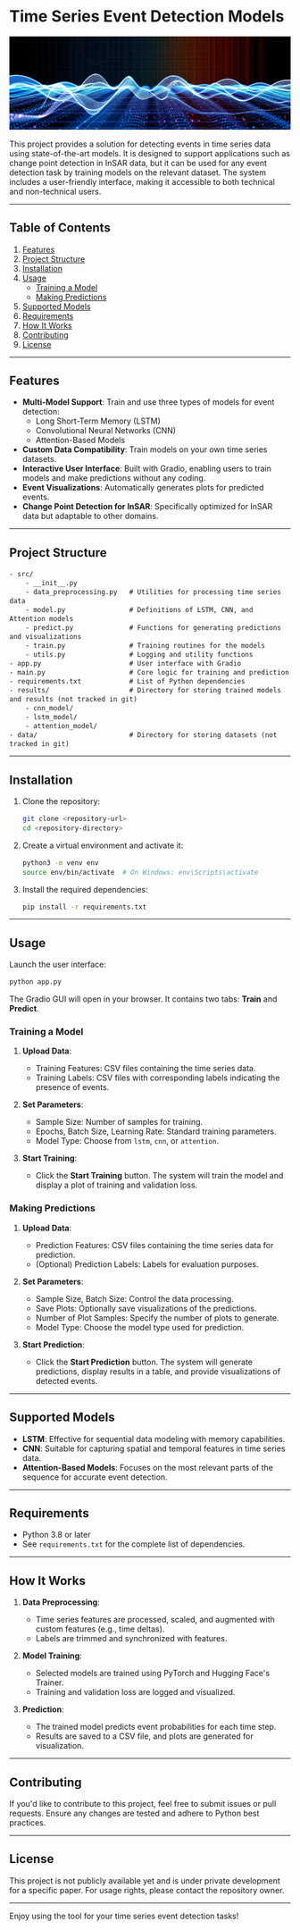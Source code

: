 # Time Series Event Detection Models


![Time Series Event Detection](banner.jpg)

This project provides a solution for detecting events in time series data using state-of-the-art models. It is designed to support applications such as change point detection in InSAR data, but it can be used for any event detection task by training models on the relevant dataset. The system includes a user-friendly interface, making it accessible to both technical and non-technical users.

---

## Table of Contents
1. [Features](#features)
2. [Project Structure](#project-structure)
3. [Installation](#installation)
4. [Usage](#usage)
    - [Training a Model](#training-a-model)
    - [Making Predictions](#making-predictions)
5. [Supported Models](#supported-models)
6. [Requirements](#requirements)
7. [How It Works](#how-it-works)
8. [Contributing](#contributing)
9. [License](#license)

---

## Features

- **Multi-Model Support**: Train and use three types of models for event detection:
  - Long Short-Term Memory (LSTM)
  - Convolutional Neural Networks (CNN)
  - Attention-Based Models
- **Custom Data Compatibility**: Train models on your own time series datasets.
- **Interactive User Interface**: Built with Gradio, enabling users to train models and make predictions without any coding.
- **Event Visualizations**: Automatically generates plots for predicted events.
- **Change Point Detection for InSAR**: Specifically optimized for InSAR data but adaptable to other domains.

---

## Project Structure

```plaintext
- src/
    - __init__.py
    - data_preprocessing.py   # Utilities for processing time series data
    - model.py                # Definitions of LSTM, CNN, and Attention models
    - predict.py              # Functions for generating predictions and visualizations
    - train.py                # Training routines for the models
    - utils.py                # Logging and utility functions
- app.py                      # User interface with Gradio
- main.py                     # Core logic for training and prediction
- requirements.txt            # List of Python dependencies
- results/                    # Directory for storing trained models and results (not tracked in git)
    - cnn_model/
    - lstm_model/
    - attention_model/
- data/                       # Directory for storing datasets (not tracked in git)
```

---

## Installation

1. Clone the repository:

   ```bash
   git clone <repository-url>
   cd <repository-directory>
   ```

2. Create a virtual environment and activate it:

   ```bash
   python3 -m venv env
   source env/bin/activate  # On Windows: env\Scripts\activate
   ```

3. Install the required dependencies:

   ```bash
   pip install -r requirements.txt
   ```

---

## Usage

Launch the user interface:

```bash
python app.py
```

The Gradio GUI will open in your browser. It contains two tabs: **Train** and **Predict**.

### Training a Model

1. **Upload Data**:
   - Training Features: CSV files containing the time series data.
   - Training Labels: CSV files with corresponding labels indicating the presence of events.

2. **Set Parameters**:
   - Sample Size: Number of samples for training.
   - Epochs, Batch Size, Learning Rate: Standard training parameters.
   - Model Type: Choose from `lstm`, `cnn`, or `attention`.

3. **Start Training**:
   - Click the **Start Training** button. The system will train the model and display a plot of training and validation loss.

### Making Predictions

1. **Upload Data**:
   - Prediction Features: CSV files containing the time series data for prediction.
   - (Optional) Prediction Labels: Labels for evaluation purposes.

2. **Set Parameters**:
   - Sample Size, Batch Size: Control the data processing.
   - Save Plots: Optionally save visualizations of the predictions.
   - Number of Plot Samples: Specify the number of plots to generate.
   - Model Type: Choose the model type used for prediction.

3. **Start Prediction**:
   - Click the **Start Prediction** button. The system will generate predictions, display results in a table, and provide visualizations of detected events.

---

## Supported Models

- **LSTM**: Effective for sequential data modeling with memory capabilities.
- **CNN**: Suitable for capturing spatial and temporal features in time series data.
- **Attention-Based Models**: Focuses on the most relevant parts of the sequence for accurate event detection.

---

## Requirements

- Python 3.8 or later
- See `requirements.txt` for the complete list of dependencies.

---

## How It Works

1. **Data Preprocessing**:
   - Time series features are processed, scaled, and augmented with custom features (e.g., time deltas).
   - Labels are trimmed and synchronized with features.

2. **Model Training**:
   - Selected models are trained using PyTorch and Hugging Face's Trainer.
   - Training and validation loss are logged and visualized.

3. **Prediction**:
   - The trained model predicts event probabilities for each time step.
   - Results are saved to a CSV file, and plots are generated for visualization.

---

## Contributing

If you'd like to contribute to this project, feel free to submit issues or pull requests. Ensure any changes are tested and adhere to Python best practices.

---

## License

This project is not publicly available yet and is under private development for a specific paper. For usage rights, please contact the repository owner.

--- 

Enjoy using the tool for your time series event detection tasks!
